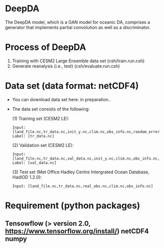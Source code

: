 # DeepDA

The DeepDA model, which is a GAN model for oceanic DA, comprises a generator that implements partial convolution as well as a discriminator.

# Process of DeepDA

  1. Training with CESM2 Large Ensemble data set (csh/train.run.csh)
  2. Generate reanalysis (i.e., test) (csh/evaluate.run.csh)

# Data set (data format: netCDF4)

  - You can download data set here: in preparation..
  
  - The data set consists of the following:
  
    (1) Training set (CESM2 LE):
        
        Input: [land_file.nc,tr_data.nc,init_y.nc,clim.nc,obs_info.nc,random_error.nc]
        Label: [tr_data.nc]
        
    (2) Validation set (CESM2 LE):
        
        Input: [land_file.nc,tr_data.nc,val_data.nc,init_y.nc,clim.nc,obs_info.nc,random_error.nc]
        Label: [val_data.nc]
        
    (3) Test set (Met Office Hadley Centre Intergrated Ocean Database, HadIOD 1.2.0):
        
        Input: [land_file.nc,tr_data.nc,real_obs.nc,clim.nc,obs_info.nc]


# Requirement (python packages)
Tensowflow (> version 2.0, https://www.tensorflow.org/install/)
netCDF4
numpy
  -
